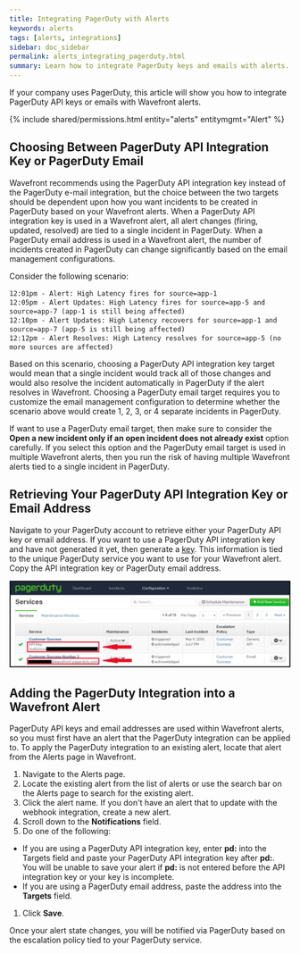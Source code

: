 ```yaml
---
title: Integrating PagerDuty with Alerts
keywords: alerts
tags: [alerts, integrations]
sidebar: doc_sidebar
permalink: alerts_integrating_pagerduty.html
summary: Learn how to integrate PagerDuty keys and emails with alerts.
---
```


If your company uses PagerDuty, this article will show you how to integrate PagerDuty API keys or emails with Wavefront alerts. 

{% include shared/permissions.html entity="alerts" entitymgmt="Alert" %}

## Choosing Between PagerDuty API Integration Key or PagerDuty Email
Wavefront recommends using the PagerDuty API integration key instead of the PagerDuty e-mail integration, but the choice between the two targets should be dependent upon how you want incidents to be created in PagerDuty based on your Wavefront alerts. When a PagerDuty API integration key is used in a Wavefront alert, all alert changes (firing, updated, resolved) are tied to a single incident in PagerDuty. When a PagerDuty email address is used in a Wavefront alert, the number of incidents created in PagerDuty can change significantly based on the email management configurations. 
 
Consider the following scenario:

```
12:01pm - Alert: High Latency fires for source=app-1
12:05pm - Alert Updates: High Latency fires for source=app-5 and source=app-7 (app-1 is still being affected)
12:10pm - Alert Updates: High Latency recovers for source=app-1 and source=app-7 (app-5 is still being affected)
12:12pm - Alert Resolves: High Latency resolves for source=app-5 (no more sources are affected)
```
 
Based on this scenario, choosing a PagerDuty API integration key target would mean that a single incident would track all of those changes and would also resolve the incident automatically in PagerDuty if the alert resolves in Wavefront. Choosing a PagerDuty email target requires you to customize the email management configuration to determine whether the scenario above would create 1, 2, 3, or 4 separate incidents in PagerDuty.
 
If want to use a PagerDuty email target, then make sure to consider the **Open a new incident only if an open incident does not already exist** option carefully. If you select this option and the PagerDuty email target is used in multiple Wavefront alerts, then you run the risk of having multiple Wavefront alerts tied to a single incident in PagerDuty.
 
## Retrieving Your PagerDuty API Integration Key or Email Address
Navigate to your PagerDuty account to retrieve either your PagerDuty API key or email address. If you want to use a PagerDuty API integration key and have not generated it yet, then generate a [key](https://support.pagerduty.com/hc/en-us/articles/202830340-Creating-a-Generic-API-Service). This information is tied to the unique PagerDuty service you want to use for your Wavefront alert. Copy the API integration key or PagerDuty email address.

![PagerDuty](images/pager_duty.png)

## Adding the PagerDuty Integration into a Wavefront Alert
PagerDuty API keys and email addresses are used within Wavefront alerts, so you must first have an alert that the PagerDuty integration can be applied to. To apply the PagerDuty integration to an existing alert, locate that alert from the Alerts page in Wavefront. 

1. Navigate to the Alerts page. 
1. Locate the existing alert from the list of alerts or use the search bar on the Alerts page to search for the existing alert. 
1. Click the alert name. If you don't have an alert that to update with the webhook integration, create a new alert.
1. Scroll down to the **Notifications** field.
1. Do one of the following:
  - If you are using a PagerDuty API integration key, enter **pd:** into the Targets field and paste your PagerDuty API integration key after **pd:**. You will be unable to save your alert if **pd:** is not entered before the API integration key or your key is incomplete.
  - If you are using a PagerDuty email address, paste the address into the **Targets** field.
1. Click **Save**.
 
Once your alert state changes, you will be notified via PagerDuty based on the escalation policy tied to your PagerDuty service.




